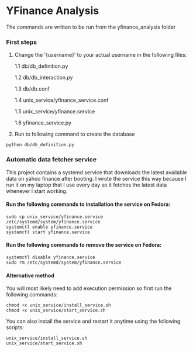 # YFinance Analysis

The commands are written to be run from the yfinance_analysis folder

### First steps

1. Change the '{username}' to your actual username in the following files:
    
    1.1 db/db_definition.py

    1.2 db/db_interaction.py
    
    1.3 db/db.conf
    
    1.4 unix_service/yfinance_service.conf
    
    1.5 unix_service/yfinance.service
    
    1.6 yfinance_service.py
    



2. Run to following command to create the database

```
python db/db_definition.py
```

### Automatic data fetcher service

This project contains a systemd service that downloads the latest available data on yahoo finance after booting. I wrote the service this way because I run it on my laptop that I use every day so it fetches the latest data whenever I start working.

#### Run the following commands to installation the service on Fedora:

```
sudo cp unix_service/yfinance.service /etc/systemd/system/yfinance.service
systemctl enable yfinance.service
systemctl start yfinance.service
```

#### Run the following commands to remove the service on Fedora:

```
systemctl disable yfinance.service
sudo rm /etc/systemd/system/yfinance.service
```

#### Alternative method

You will most likely need to add execution permission so first run the following commands:

```
chmod +x unix_service/install_service.sh
chmod +x unix_service/start_service.sh
```

You can also install the service and restart it anytime using the following scripts:

```
unix_service/install_service.sh
unix_service/start_service.sh
```

